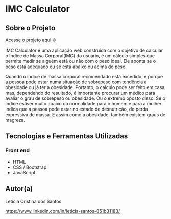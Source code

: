 # IMC Calculator 

## Sobre o Projeto

[Acesse o projeto aqui 🌐](http://leticia-tasklist.epizy.com/)

IMC Calculator é uma aplicação web construída com o objetivo de calcular o Índice de Massa Corporal(IMC) do usuário, é um cálculo simples que permite medir se alguém está ou não com o peso ideal. Ele aponta se o peso está adequado ou se está abaixo ou acima do peso.

Quando o índice de massa corporal recomendado está excedido, é porque a pessoa pode estar numa situação de sobrepeso com tendência à obesidade ou já ter a obesidade. Portanto, o calculo pode ser feito em casa, mas, dependendo do resultado, é importante procurar um médico para avaliar o grau de sobrepeso ou obesidade. Ou o extremo oposto disso. Se o índice estiver muito abaixo da normalidade para o homem e para a mulher indica que a pessoa pode estar no estado de desnutrição, de perda expressiva de massa. E assim como a obesidade, também existem graus de magreza.

## Tecnologias e Ferramentas Utilizadas

### Front end

- HTML
- CSS / Bootstrap
- JavaScript

## Autor(a)

Letícia Cristina dos Santos

https://www.linkedin.com/in/letícia-santos-851b31183/
